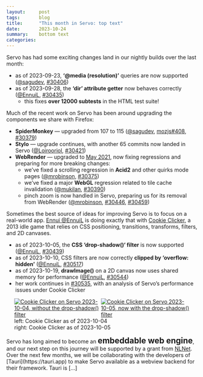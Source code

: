 ```yaml
---
layout:     post
tags:       blog
title:      "This month in Servo: top text"
date:       2023-10-24
summary:    bottom text
categories:
---
```


Servo has had some exciting changes land in our nightly builds over the last month:

* as of 2023-09-23, **‘@media (resolution)’** queries are now supported ([@sagudev](https://github.com/sagudev), [#30406](https://github.com/servo/servo/pull/30406))
* as of 2023-09-28, the **‘dir’ attribute getter** now behaves correctly ([@EnnuiL](https://github.com/EnnuiL), [#30435](https://github.com/servo/servo/pull/30435))
    * this fixes **over 12000 subtests** in the HTML test suite!

<style>
    ._none {
        display: none;
    }
    ._fig:not(#specificity) {
        width: 33em;
        max-width: 100%;
        margin: 1em auto;
    }
    ._fig > ._flex {
        display: flex;
    }
    ._runin {
        margin-bottom: 1em;
    }
    ._runin > p,
    ._runin > h2 {
        display: inline;
    }
</style>

Much of the recent work on Servo has been around upgrading the components we share with Firefox:

* **SpiderMonkey** — upgraded from 107 to 115 ([@sagudev](https://github.com/sagudev), [mozjs#408](https://github.com/servo/mozjs/pull/408), [#30379](https://github.com/servo/servo/pull/30379))
* **Stylo** — upgrade continues, with another 65 commits now landed in Servo ([@Loirooriol](https://github.com/Loirooriol), [#30421](https://github.com/servo/servo/pull/30421))
* **WebRender** — upgraded to [May 2021]([#30323](https://github.com/servo/servo/pull/30323)), now fixing regressions and preparing for more breaking changes:
    * <span class=_none>as of 2023-09-19,</span> we’ve fixed a scrolling regression in **Acid2** and other quirks mode pages ([@mrobinson](https://github.com/mrobinson), [#30375](https://github.com/servo/servo/pull/30375))
    * <span class=_none>as of 2023-09-21,</span> we’ve fixed a major **WebGL** regression related to tile cache invalidation ([@mukilan](https://github.com/mukilan), [#30390](https://github.com/servo/servo/pull/30390))
    * <span class=_none>as of 2023-10-04,</span> pinch zoom is now handled in Servo, preparing us for its removal from WebRender ([@mrobinson](https://github.com/mrobinson), [#30446](https://github.com/servo/servo/pull/30446), [#30459](https://github.com/servo/servo/pull/30459))

Sometimes the best source of ideas for improving Servo is to focus on a real-world app.
[Ennui @EnnuiL](https://github.com/EnnuiL) is doing exactly that with [Cookie Clicker](https://orteil.dashnet.org/cookieclicker/), a 2013 idle game that relies on CSS positioning, transitions, transforms, filters, and 2D canvases.

* as of 2023-10-05, the **CSS ‘drop-shadow()‘ filter** is now supported ([@EnnuiL](https://github.com/EnnuiL), [#30439](https://github.com/servo/servo/pull/30439))
* as of 2023-10-10, CSS filters are now correctly **clipped by ‘overflow: hidden’** ([@EnnuiL](https://github.com/EnnuiL), [#30517](https://github.com/servo/servo/pull/30517))
* as of 2023-10-19, **drawImage()** on a 2D canvas now uses shared memory for performance ([@EnnuiL](https://github.com/EnnuiL), [#30544](https://github.com/servo/servo/pull/30544))
* her work continues in [#30535](https://github.com/servo/servo/issues/30535), with an analysis of Servo’s performance issues under Cookie Clicker

<figure class="_fig">
    <div class="_flex">
        <a href="{{ '/img/blog/drop-shadow-filter-before.png' | url }}"><img src="{{ '/img/blog/drop-shadow-filter-before.png' | url }}"
            alt="Cookie Clicker on Servo 2023-10-04, without the drop-shadow() filter"></a>
        <a href="{{ '/img/blog/drop-shadow-filter-after.png' | url }}"><img src="{{ '/img/blog/drop-shadow-filter-after.png' | url }}"
            alt="Cookie Clicker on Servo 2023-10-05, now with the drop-shadow() filter"></a>
    </div>
    <figcaption>
        left: Cookie Clicker as of 2023-10-04
        <br>right: Cookie Clicker as of 2023-10-05
    </figcaption>
</figure>

<div class="_runin"><p>Servo has long aimed to become an </p><h2>embeddable web engine</h2><p>, and our next step on this journey will be supported by a grant from <a href="https://nlnet.nl">NLNet</a>.
Over the next few months, we will be collaborating with the developers of [Tauri](https://tauri.app) to make Servo available as a webview backend for their framework. Tauri is […]</p></div>
